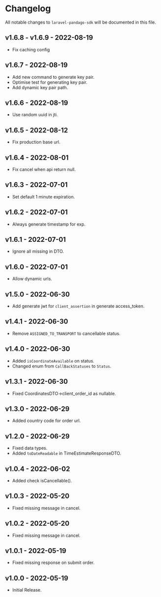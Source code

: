 # Changelog

All notable changes to `laravel-pandago-sdk` will be documented in this file.

## v1.6.8 - v1.6.9 - 2022-08-19

- Fix caching config

## v1.6.7 - 2022-08-19

- Add new command to generate key pair.
- Optimise test for generating key pair.
- Add dynamic key pair path.

## v1.6.6 - 2022-08-19

- Use random uuid in jti.

## v1.6.5 - 2022-08-12

- Fix production base url.

## v1.6.4 - 2022-08-01

- Fix cancel when api return null.

## v1.6.3 - 2022-07-01

- Set default 1 minute expiration.

## v1.6.2 - 2022-07-01

- Always generate timestamp for exp.

## v1.6.1 - 2022-07-01

- Ignore all missing in DTO.

## v1.6.0 - 2022-07-01

- Allow dynamic urls.

## v1.5.0 - 2022-06-30

- Add generate jwt for `client_assertion` in generate access_token.

## v1.4.1 - 2022-06-30

- Remove `ASSIGNED_TO_TRANSPORT` to cancellable status.

## v1.4.0 - 2022-06-30

- Added `isCoordinateAvailable` on status.
- Changed enum from `CallBackStatuses` to `Status`.

## v1.3.1 - 2022-06-30

- Fixed CoordinatesDTO->client_order_id as nullable.

## v1.3.0 - 2022-06-29

- Added country code for order url.

## v1.2.0 - 2022-06-29

- Fixed data types.
- Added `toDateReadable` in TimeEstimateResponseDTO.

## v1.0.4 - 2022-06-02

- Added check isCancellable().

## v1.0.3 - 2022-05-20

- Fixed missing message in cancel.

## v1.0.2 - 2022-05-20

- Fixed missing message in cancel.

## v1.0.1 - 2022-05-19

- Fixed missing response on submit order.

## v1.0.0 - 2022-05-19

- Initial Release.
